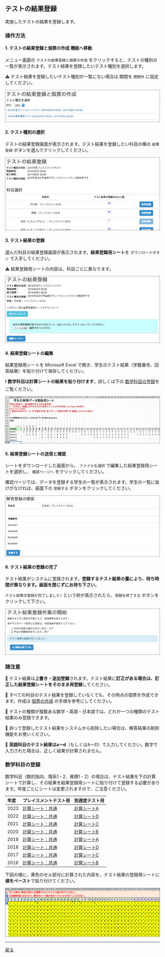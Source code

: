 ## テストの結果登録

実施したテストの結果を登録します。

### 操作方法

#### 1. テストの結果登録と個票の作成 機能へ移動

メニュー画面の `テストの結果登録と個票の作成` をクリックすると、テストの種別の一覧が表示されます。テスト結果を登録したいテスト種別を選択します。

:warning: テスト結果を登録したいテスト種別が一覧にない場合は 期間を `期間外` に設定してください。

![テスト種別の選択](https://raw.githubusercontent.com/cist-kklab/8U_doc/master/img/SubmitTestAnswer001.png)

#### 2. テスト種別の選択

テストの結果登録画面が表示されます。テスト結果を登録したい科目の横の `結果登録` ボタンを選んでクリックしてください。

![科目選択](https://raw.githubusercontent.com/cist-kklab/8U_doc/master/img/SubmitTestAnswer002.png)

#### 3. テスト結果の登録

選んだ科目の結果登録画面が表示されます。**結果登録用シート**を `ダウンロードボタン` で入手してください。

:warning: 結果登録用シートの内容は、科目ごとに異なります。

![結果登録シートの入手と更新](https://raw.githubusercontent.com/cist-kklab/8U_doc/master/img/SubmitTestAnswer003.png)

#### 4. 結果登録シートの編集

結果登録用シートを Microsoft Excel で開き、学生のテスト結果（学籍番号、回答結果）を貼り付けて保存してください。

:exclamation: **数学科目は計算シートの結果を貼り付けます**。詳しくは下の [数学科目の登録](#数学科目の登録)をご覧ください。

![結果登録シートの編集](https://raw.githubusercontent.com/cist-kklab/8U_doc/master/img/SubmitTestAnswer004.png)

#### 5. 結果登録シートの送信と確認

シートをダウンロードした画面から、 `ファイルを選択` で編集した結果登録用シートを選択し、 `確認ページへ` をクリックしてください。

確認ページでは、データを登録する学生の一覧が表示されます。学生の一覧に抜けがなければ、画面下の `登録する` ボタンをクリックしてください。

![結果登録の確認](https://raw.githubusercontent.com/cist-kklab/8U_doc/master/img/SubmitTestAnswer005.png)

#### 6. テスト結果の登録の完了

テスト結果がシステムに登録されます。**登録するテスト結果の量により、待ち時間が異なります。画面を閉じずにお待ち下さい**。

`テスト結果の登録が完了しました!` という枠が表示されたら、`登録を終了する` ボタンをクリックして下さい。

![結果登録の完了](https://raw.githubusercontent.com/cist-kklab/8U_doc/master/img/SubmitTestAnswer006.png)

### 諸注意

:pushpin: テスト結果は**上書き・追加登録**されます。テスト結果に**訂正がある場合は、訂正した結果登録シートをそのまま再登録**してください。

:pushpin: すべての科目のテスト結果を登録していなくても、その時点の個票を作成できます。作成は [個票の作成](DownloadSheet.md) の手順を参考にしてください。

:pushpin: テストの種類が複数ある数学・英語・日本語では、どれか一つの種類のテスト結果のみ登録できます。

:pushpin: 誤って登録したテスト結果をシステムから削除したい場合は、解答結果の削除機能をお使いください。

:pushpin: **英語科目のテスト結果はa〜d**（もしくはA〜D）で入力してください。数字で入力された場合は、正しく結果が計算されません。


### 数学科目の登録

数学科目（数的指向、理系1・2、微積1・2）の場合は、テスト結果を下の計算シートで計算し、その結果を結果登録用シートに貼り付けて登録する必要があります。年度ごとにシートは変更されますので、ご注意ください。

|年度|プレイスメントテスト用|到達度テスト用|
|:---|:---|:---|
|2023| [計算シート：共通](https://github.com/cist-kklab/8U_doc/raw/master/mathSheet/math_placement.xlsx)|[計算シートA](https://github.com/cist-kklab/8U_doc/raw/master/mathSheet/matn_achievement_A.xlsx)|
|2022| [計算シート：共通](https://github.com/cist-kklab/8U_doc/raw/master/mathSheet/math_placement.xlsx)|[計算シートD](https://github.com/cist-kklab/8U_doc/raw/master/mathSheet/matn_achievement_D.xlsx)|
|2021| [計算シート：共通](https://github.com/cist-kklab/8U_doc/raw/master/mathSheet/math_placement.xlsx)|[計算シートC](https://github.com/cist-kklab/8U_doc/raw/master/mathSheet/matn_achievement_C.xlsx)|
|2020| [計算シート：共通](https://github.com/cist-kklab/8U_doc/raw/master/mathSheet/math_placement.xlsx)|[計算シートB](https://github.com/cist-kklab/8U_doc/raw/master/mathSheet/matn_achievement_B.xlsx)|
|2019| [計算シート：共通](https://github.com/cist-kklab/8U_doc/raw/master/mathSheet/math_placement.xlsx)|[計算シートA](https://github.com/cist-kklab/8U_doc/raw/master/mathSheet/matn_achievement_A.xlsx)|
|2018| [計算シート：共通](https://github.com/cist-kklab/8U_doc/raw/master/mathSheet/math_placement.xlsx)|[計算シートD](https://github.com/cist-kklab/8U_doc/raw/master/mathSheet/matn_achievement_D.xlsx)|
|2017| [計算シート：共通](https://github.com/cist-kklab/8U_doc/raw/master/mathSheet/math_placement.xlsx)|[計算シートC](https://github.com/cist-kklab/8U_doc/raw/master/mathSheet/matn_achievement_C.xlsx)|
|2016| [計算シート：共通](https://github.com/cist-kklab/8U_doc/raw/master/mathSheet/math_placement.xlsx)|[計算シートB](https://github.com/cist-kklab/8U_doc/raw/master/mathSheet/matn_achievement_B.xlsx)|

下図の様に、黄色のセル部分に計算された内容を、テスト結果の登録用シートに**値をペースト**で貼り付けてください。

![数学計算シート](https://raw.githubusercontent.com/cist-kklab/8U_doc/master/img/SubmitTestAnswer007.png)

---

[戻る](../README.md)
